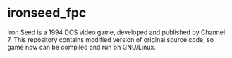 ironseed_fpc
============
Iron Seed is a 1994 DOS video game, developed and published by Channel 7.
This repository contains modified version of original source code, so game now can be compiled and run on GNU/Linux.
